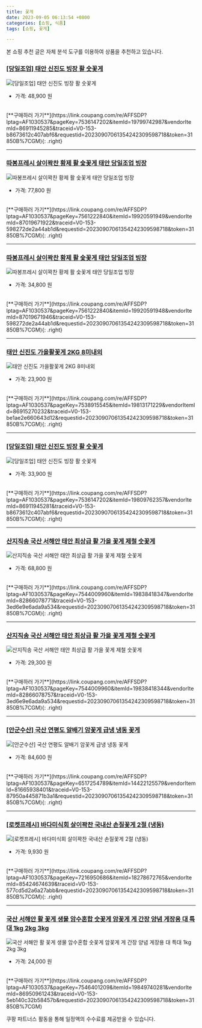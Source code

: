 ```yaml
---
title: 꽃게
date: 2023-09-05 06:13:54 +0800
categories: [쇼핑, 식품]
tags: [쇼핑, 꽃게]

---
```


본 쇼핑 추천 글은 자체 분석 도구를 이용하여 상품을 추천하고 있습니다.
### [[당일조업] 태안 신진도 빙장 활 숫꽃게](https://link.coupang.com/re/AFFSDP?lptag=AF1030537&pageKey=7536147202&itemId=19799742987&vendorItemId=86911945285&traceid=V0-153-b8673612c407abf6&requestid=20230907061354242309598718&token=31850B%7CGM)
![[당일조업] 태안 신진도 빙장 활 숫꽃게](https://ads-partners.coupang.com/image1/Jv4QTHbpC9TTOmlCJgMPq87gGAGUeqv1a_8y9ZdFYI9vqrP2x-nUQvDuba5WomHoKx2Rgww0B1tleSlsiOu4DVrlvcb4vM117UEczz9FbGe7-_kHA1Ym6b8Dhuh3iQ1jEJOWRwotrhWt8xDKoG9gqo--njMzUo9Ktid1FZN9afdy0d-dfj3PzneA-3rir4qIveVlv9jjhD0OsqonQ1N3IAtP9ao-ALVtmnlpIKKxYDwteOU2ZTN4wAe8kkLYUxrhfKr7y7R1gbh4SwZKcLEjMCWq2VB186M0RnEg6HiArQ==)
- 가격: 48,900 원
<br>
[**구매하러 가기**](https://link.coupang.com/re/AFFSDP?lptag=AF1030537&pageKey=7536147202&itemId=19799742987&vendorItemId=86911945285&traceid=V0-153-b8673612c407abf6&requestid=20230907061354242309598718&token=31850B%7CGM){: .right}
<br>

---

### [따봉프레시 살이꽉찬 황제 활 숯꽃게 태안 당일조업 빙장](https://link.coupang.com/re/AFFSDP?lptag=AF1030537&pageKey=7561222840&itemId=19920591949&vendorItemId=87019671922&traceid=V0-153-598272de2a44ab1d&requestid=20230907061354242309598718&token=31850B%7CGM)
![따봉프레시 살이꽉찬 황제 활 숯꽃게 태안 당일조업 빙장](https://ads-partners.coupang.com/image1/1Hz9E55NL2XGlscA1CgdhvfBtPL5JKhIKu9OrDe5xNEDDw2hSgnsl2Pn-rujMLsjyhrWosdVQqNDo3VIXbZf3LISyn509CGvBBXPzY03srMcmpatuugmW8UUVhdyMvUfdvb41vZo7lhD2XJpdlgiP-jl_8AnGXsvBolVX9H2d8UTvSK5bIDvqXvBlTLeXKNF4v6jh-4PygiDMftyOPoAfo0YgSX6GcehrWWCyZ4YXgAbhr4duMAOmVyeIIoPQPISSreRMVw3afRGvWLhscJHmQi1yWKold7hinzXMILsOw==)
- 가격: 77,800 원
<br>
[**구매하러 가기**](https://link.coupang.com/re/AFFSDP?lptag=AF1030537&pageKey=7561222840&itemId=19920591949&vendorItemId=87019671922&traceid=V0-153-598272de2a44ab1d&requestid=20230907061354242309598718&token=31850B%7CGM){: .right}
<br>

---

### [따봉프레시 살이꽉찬 황제 활 숯꽃게 태안 당일조업 빙장](https://link.coupang.com/re/AFFSDP?lptag=AF1030537&pageKey=7561222840&itemId=19920591948&vendorItemId=87019671946&traceid=V0-153-598272de2a44ab1d&requestid=20230907061354242309598718&token=31850B%7CGM)
![따봉프레시 살이꽉찬 황제 활 숯꽃게 태안 당일조업 빙장](https://ads-partners.coupang.com/image1/HnPyHnkuSvw56F5WHql-ntD1aaYieiyzn5LmtjAg34w5X5OHLjf2abrXL3mi7qwa0QwfBvMNOWaFcksEQN1PnC0Fun1F3RtQaykcLRV8BL6nl11WUh9Qw1P4cuprQ-EVOTEDMnXgqjne3JGLELcuO8rs7-2U70PFIkM75nboc90vWn5AeIZEAJfOdPc8bGH24sfqMud1VJbf_LwXxW56_B4QKzsLi1TFrU3TQGOOQWJpkiQtco7Bn6gS4IqKlJwpOrPuYVqLY5oqiiUTm4a1W85fdnYbzqhudNhPv_BhU-Y=)
- 가격: 34,800 원
<br>
[**구매하러 가기**](https://link.coupang.com/re/AFFSDP?lptag=AF1030537&pageKey=7561222840&itemId=19920591948&vendorItemId=87019671946&traceid=V0-153-598272de2a44ab1d&requestid=20230907061354242309598718&token=31850B%7CGM){: .right}
<br>

---

### [태안 신진도 가을활꽃게 2KG 8미내외](https://link.coupang.com/re/AFFSDP?lptag=AF1030537&pageKey=7538915545&itemId=19813171229&vendorItemId=86915270232&traceid=V0-153-be1ae2e660643d12&requestid=20230907061354242309598718&token=31850B%7CGM)
![태안 신진도 가을활꽃게 2KG 8미내외](https://ads-partners.coupang.com/image1/JS81qX-qr4rVc6syJZUkMzJmAJ_o-gX2SRAld1kNajxKLrCv54i79dlsPF1l9eOknHhLlfscK8Q4ouIrbHOKyY2Dr0vblSyhRlCoGSCa_S0mx3zDlXX7kTT-ttHgs46jRBkCadbf-z4bnPmJZashVCBttcrqPLJguqCzR0-3iP_hkPydB2W1eVVsQCQ9D0oBsx3l4rIWI_76fKJ5-OIw-a0Ls3BRUrGemYMp7xFkm5uf3l-efDvJCe6DbYKhIOEp39qlBin_vqByp4Fy0ba2AiDBRpp-Fgf1goXOhDmaPg==)
- 가격: 23,900 원
<br>
[**구매하러 가기**](https://link.coupang.com/re/AFFSDP?lptag=AF1030537&pageKey=7538915545&itemId=19813171229&vendorItemId=86915270232&traceid=V0-153-be1ae2e660643d12&requestid=20230907061354242309598718&token=31850B%7CGM){: .right}
<br>

---

### [[당일조업] 태안 신진도 빙장 활 숫꽃게](https://link.coupang.com/re/AFFSDP?lptag=AF1030537&pageKey=7536147202&itemId=19809762357&vendorItemId=86911945281&traceid=V0-153-b8673612c407abf6&requestid=20230907061354242309598718&token=31850B%7CGM)
![[당일조업] 태안 신진도 빙장 활 숫꽃게](https://ads-partners.coupang.com/image1/AMLSbmOmIS59Q3MsAKtnNrPlmHDGnU8umxZ4bKIxP5OOCueRDK_5PFyK6ij3MuqulkvTVf3hDCIJzjvXhYxeAGg4peRjPlxMhj65mRzO0h4qZRxKe1TaN0I6nsqBp1O4ZDqeX-wfNlEZnJUWjCMwpVIoCeg5TmkIVuJ15suxwOcxFvrnPUtI2Rvo1FkxKhrYtium-ordoi19R4iDG2BBbvbJD3jYus2vbW-s6qSCm45fehQRGj-uV39Ul3WgDpVbLSAJ4UDzzOUNBGix0AQUTTZnMwhTM6f2m1MKjNxPjcsI)
- 가격: 33,900 원
<br>
[**구매하러 가기**](https://link.coupang.com/re/AFFSDP?lptag=AF1030537&pageKey=7536147202&itemId=19809762357&vendorItemId=86911945281&traceid=V0-153-b8673612c407abf6&requestid=20230907061354242309598718&token=31850B%7CGM){: .right}
<br>

---

### [산지직송 국산 서해안 태안 최상급 활 가을 꽃게 제철 숫꽃게](https://link.coupang.com/re/AFFSDP?lptag=AF1030537&pageKey=7544009960&itemId=19838418347&vendorItemId=82866078771&traceid=V0-153-3ed6e9e6ada9a534&requestid=20230907061354242309598718&token=31850B%7CGM)
![산지직송 국산 서해안 태안 최상급 활 가을 꽃게 제철 숫꽃게](https://ads-partners.coupang.com/image1/bcLPhOUMFCUQUueWbcYOMBJuINxuduTpzHPjzey-CgQjnWg4mRn8HaCbAbIuKzgODv-0O2lM7aW7Xt0XoBh7BT81hGMBYVB0bbb42AJB_V-xS0jJSaeXahdgkkBvfphJN-m9rF5p6mqe7XcOkO6Xyt_hJi-hi_zECQSADSahOkO0aYszLZIvDsihjIJwqQYh7R6YtBGxkyHE0JcEANeiG8YRRBQSrFz_n6FUERS1AVg8zknvEU5JUuVwTDoRKqsWF-_2sNgEDPfRHUBCSQY5EaUCdiV_ZvY08ta8FyX3tg==)
- 가격: 68,800 원
<br>
[**구매하러 가기**](https://link.coupang.com/re/AFFSDP?lptag=AF1030537&pageKey=7544009960&itemId=19838418347&vendorItemId=82866078771&traceid=V0-153-3ed6e9e6ada9a534&requestid=20230907061354242309598718&token=31850B%7CGM){: .right}
<br>

---

### [산지직송 국산 서해안 태안 최상급 활 가을 꽃게 제철 숫꽃게](https://link.coupang.com/re/AFFSDP?lptag=AF1030537&pageKey=7544009960&itemId=19838418344&vendorItemId=82866078757&traceid=V0-153-3ed6e9e6ada9a534&requestid=20230907061354242309598718&token=31850B%7CGM)
![산지직송 국산 서해안 태안 최상급 활 가을 꽃게 제철 숫꽃게](https://ads-partners.coupang.com/image1/TiXz7NpYQw4HwhpxTiUfAsP8l6blD8Z_0MiHdfo3Tk7ZFmRsqof14zNDWSmf-VPJtDItyDutbH3OQmDEwUJ-jaOkQm5gLVuxiP6l6bouS3zsFs9qRI2KTNtwY3oPCQ4jsQvZ0S5hJYOL-hsKcRog7LhjqegVI4Td2egg6TPHr5abXI2rTJbkpeS_C9q3n2GuMN9IAmj-AE0RQv6Jhc0eDVa0U-uA-O3syg1Xs3I8DT78aXTeQYhFSo5R1ca7V0wUJL2nlW-NUXiKtP1ImZltA62UgCH7SHHo7eDdZoenSjUh)
- 가격: 29,300 원
<br>
[**구매하러 가기**](https://link.coupang.com/re/AFFSDP?lptag=AF1030537&pageKey=7544009960&itemId=19838418344&vendorItemId=82866078757&traceid=V0-153-3ed6e9e6ada9a534&requestid=20230907061354242309598718&token=31850B%7CGM){: .right}
<br>

---

### [[안군수산] 국산 연평도 알배기 암꽃게 급냉 냉동 꽃게](https://link.coupang.com/re/AFFSDP?lptag=AF1030537&pageKey=6517254789&itemId=14422125579&vendorItemId=81665938401&traceid=V0-153-87950a445871b3a1&requestid=20230907061354242309598718&token=31850B%7CGM)
![[안군수산] 국산 연평도 알배기 암꽃게 급냉 냉동 꽃게](https://ads-partners.coupang.com/image1/7FjF5FWkjRAfHLxf7IyF6EFDJyRRV3Ty_FAmCGvy_jP8EGP1ud8LpQSYpYeT3Wv-t1gQe10s7h0KFNd-rZeZBI8wpVvxg9pTJKtPPKRdr4OrFbeyRqca3XiU4sfbNv_vJ03A81RH5IMnsC1-ShelbFX5bECR5J-QeP0Q8wpQvuRQho5Y0NOV2kTDJeQXZh9_REFEaGAmFsZWR3gbe48EVb-K1yJITDA0BnTzPvGdW9FoD8-3nxGncCHx73OKvGef1Cj-Wsa6OBxyFpSzGZh3pnd84NAy3qILVRXgso9S5egR)
- 가격: 84,600 원
<br>
[**구매하러 가기**](https://link.coupang.com/re/AFFSDP?lptag=AF1030537&pageKey=6517254789&itemId=14422125579&vendorItemId=81665938401&traceid=V0-153-87950a445871b3a1&requestid=20230907061354242309598718&token=31850B%7CGM){: .right}
<br>

---

### [[로켓프레시] 바다미식회 살이꽉찬 국내산 손질꽃게 2절 (냉동)](https://link.coupang.com/re/AFFSDP?lptag=AF1030537&pageKey=7216950686&itemId=18278672765&vendorItemId=85424674639&traceid=V0-153-577cd5d2a6a27abb&requestid=20230907061354242309598718&token=31850B%7CGM)
![[로켓프레시] 바다미식회 살이꽉찬 국내산 손질꽃게 2절 (냉동)](https://ads-partners.coupang.com/image1/6WcVJj8oBkJN2-CS6a5ky431v6XBayzISdGa0e0grYb1atPTiB4FTVnl31tt0GwyqGsC6enHamSf2Nh2vONdc7na7N_nLKOeJF_kt0ayJblHJeK7bXSJTeaWjNGHqsyLdUxdmB_GJ52v9wUfDegdNwngSH8pjTqIgxOvBen6nWVSrCGpMbZ75VAJ6obHJkxUWE_5hwRMthRkXM-q68E69Co4PAVscTN-dYTO-HB4Gk0804Q2NthGzzy41bUoOOOja_pl5vU-jL1x5IseZrmHaKQ=)
- 가격: 9,930 원
<br>
[**구매하러 가기**](https://link.coupang.com/re/AFFSDP?lptag=AF1030537&pageKey=7216950686&itemId=18278672765&vendorItemId=85424674639&traceid=V0-153-577cd5d2a6a27abb&requestid=20230907061354242309598718&token=31850B%7CGM){: .right}
<br>

---

### [국산 서해안 활 꽃게 생물 암수혼합 숫꽃게 암꽃게 게 간장 양념 게장용 대 특대 1kg 2kg 3kg](https://link.coupang.com/re/AFFSDP?lptag=AF1030537&pageKey=7546401209&itemId=19849740281&vendorItemId=86950961243&traceid=V0-153-5eb140c32b58457b&requestid=20230907061354242309598718&token=31850B%7CGM)
![국산 서해안 활 꽃게 생물 암수혼합 숫꽃게 암꽃게 게 간장 양념 게장용 대 특대 1kg 2kg 3kg](https://ads-partners.coupang.com/image1/K35BDGkn3zCR-0EaK9AAcWJPOvZsye5ocK75G3B0iKmFdGBYWPVo5jSDXqFUjrIBzYqa32TWyygdhNXdWsSCl3ZxclLBaKOV9zv6FPNKstZ3jAtYwaZbmdwQznVJ37Q8Ru8CA8AGYm6upD65AWrFziRvE6BGg7Dp7SDTsDcDD8OyrKugYn6VCimx7Gl7BnYcjA5ez-JUQe5v9kK8w7gMvJNbP3syaafWutls5C0Nip1y3RU2PDQVrr59e7xP0_M-adVx7Y6xnmRYPaHHcBAOunDIpbtgpdEv3aI9HGPVLik=)
- 가격: 24,000 원
<br>
[**구매하러 가기**](https://link.coupang.com/re/AFFSDP?lptag=AF1030537&pageKey=7546401209&itemId=19849740281&vendorItemId=86950961243&traceid=V0-153-5eb140c32b58457b&requestid=20230907061354242309598718&token=31850B%7CGM)


쿠팡 파트너스 활동을 통해 일정액의 수수료를 제공받을 수 있습니다.

